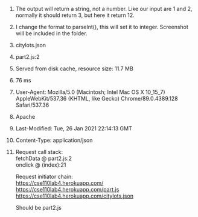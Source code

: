 1. The output will return a string, not a number. Like our input are 1 and 2, normally it should return 3, but here it return 12.
2. I change the format to parseInt(), this will set it to integer. Screenshot will be included in the folder.
3. citylots.json
4. part2.js:2
5. Served from disk cache, resource size: 11.7 MB
6. 76 ms
7. User-Agent: Mozilla/5.0 (Macintosh; Intel Mac OS X 10_15_7) AppleWebKit/537.36 (KHTML, like Gecko) Chrome/89.0.4389.128 Safari/537.36
8. Apache
9. Last-Modified: Tue, 26 Jan 2021 22:14:13 GMT
10. Content-Type: application/json
11. Request call stack:\
     fetchData @ part2.js:2\
     onclick   @ (index):21

    Request initiator chain:\
      https://cse110lab4.herokuapp.com/ \
        https://cse110lab4.herokuapp.com/part.js \
          https://cse110lab4.herokuapp.com/citylots.json

    Should be part2.js
